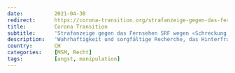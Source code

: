 ```yaml
---
date:          2021-04-30
redirect:      https://corona-transition.org/strafanzeige-gegen-das-fernsehen-srf-wegen-schreckung-der-bevolkerung
title:         Corona Transition
subtitle:      'Strafanzeige gegen das Fernsehen SRF wegen «Schreckung der Bevölkerung»'
description:   'Wahrhaftigkeit und sorgfältige Recherche, das Hinterfragen von Aussagen der Regierung, der Schutz der Ehre und die Achtung der Würde von Menschen, (...)'
country:       CH
categories:    [MSM, Recht]
tags:          [angst, manipulation]
---
```

